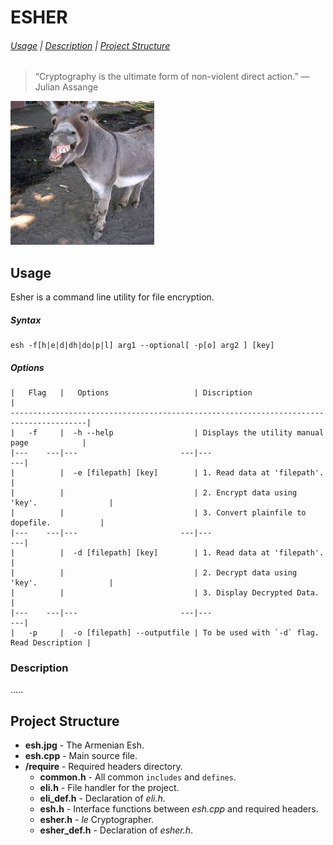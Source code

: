 # ESHER
###### [Usage](https://github.com/dsfx3d/ESHER#usage) | [Description](https://github.com/dsfx3d/ESHER#description) | [Project Structure](https://github.com/dsfx3d/ESHER#project-structure)

> “Cryptography is the ultimate form of non-violent direct action.” 
> ― Julian Assange

![ESH](/esh.jpg)

## Usage
Esher is a command line utility for file encryption.

##### Syntax
    esh -f[h|e|d|dh|do|p|l] arg1 --optional[ -p[o] arg2 ] [key] 
  
##### Options
    |   Flag   |   Options                   | Discription                                 |
    ---------------------------------------------------------------------------------------|
    |   -f     |  -h --help                  | Displays the utility manual page            |
    |---    ---|---                       ---|---                                       ---|
    |          |  -e [filepath] [key]        | 1. Read data at 'filepath'.                 |
    |          |                             | 2. Encrypt data using 'key'.                |
    |          |                             | 3. Convert plainfile to dopefile.           |
    |---    ---|---                       ---|---                                       ---|
    |          |  -d [filepath] [key]        | 1. Read data at 'filepath'.                 |
    |          |                             | 2. Decrypt data using 'key'.                |
    |          |                             | 3. Display Decrypted Data.                  |
    |---    ---|---                       ---|---                                       ---|
    |   -p     |  -o [filepath] --outputfile | To be used with `-d` flag. Read Description |
                       
    
### Description
.....
 
## Project Structure
* __esh.jpg__ - The Armenian Esh.
* __esh.cpp__ - Main source file.
* __/require__ - Required headers directory.
  * __common.h__ - All common `includes` and `defines`.
  * __eli.h__ - File handler for the project.
  * __eli_def.h__ - Declaration of _eli.h_.
  * __esh.h__ - Interface functions between _esh.cpp_ and required headers.
  * __esher.h__ - _le_ Cryptographer.
  * __esher_def.h__ - Declaration of _esher.h_.

